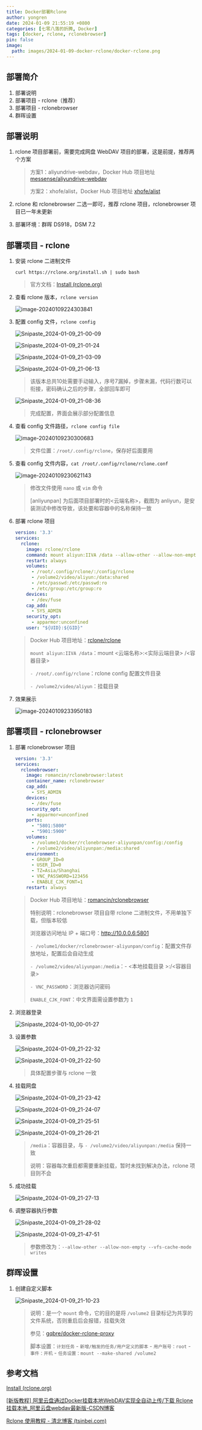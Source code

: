 ```yaml
---
title: Docker部署Rclone
author: yongren
date: 2024-01-09 21:55:19 +0800
categories: [七零八落的折腾, Docker]
tags: [docker, rclone, rclonebrowser]
pin: false
image:
  path: images/2024-01-09-docker-rclone/docker-rclone.png
---
```


## 部署简介

1. 部署说明
2. 部署项目 - rclone（推荐）
3. 部署项目 - rclonebrowser
4. 群晖设置

## 部署说明

1. rclone 项目部署前，需要完成网盘 WebDAV 项目的部署，这是前提，推荐两个方案

   > 方案1：aliyundrive-webdav，Docker Hub 项目地址 [messense/aliyundrive-webdav](https://hub.docker.com/r/messense/aliyundrive-webdav)
   >
   > 方案2：xhofe/alist，Docker Hub 项目地址 [xhofe/alist](https://hub.docker.com/r/xhofe/alist)

2. rclone 和 rclonebrowser 二选一即可，推荐 rclone 项目，rclonebrowser 项目已一年未更新

3. 部署环境：群晖 DS918，DSM 7.2

## 部署项目 - rclone

1. 安装 rclone 二进制文件

    ```
    curl https://rclone.org/install.sh | sudo bash
    ```

    > 官方文档：[Install (rclone.org)](https://rclone.org/install/)   

2. 查看 rclone 版本，`rclone version`

    ![image-20240109224303841](images/2024-01-09-docker-rclone/image-20240109224303841.png)

3. 配置 config 文件，`rclone config`

    ![Snipaste_2024-01-09_21-00-09](images/2024-01-09-docker-rclone/Snipaste_2024-01-09_21-00-09.png)

    ![Snipaste_2024-01-09_21-01-24](images/2024-01-09-docker-rclone/Snipaste_2024-01-09_21-01-24.png)

    ![Snipaste_2024-01-09_21-03-09](images/2024-01-09-docker-rclone/Snipaste_2024-01-09_21-03-09.png)

    ![Snipaste_2024-01-09_21-06-13](images/2024-01-09-docker-rclone/Snipaste_2024-01-09_21-06-13.png)

    > 该版本总共10处需要手动输入，序号7漏掉，步骤未漏，代码行数可以衔接，密码确认之后的步骤，全部回车即可

    ![Snipaste_2024-01-09_21-08-36](images/2024-01-09-docker-rclone/Snipaste_2024-01-09_21-08-36.png)

    > 完成配置，界面会展示部分配置信息

4. 查看 config 文件路径，`rclone config file`

    ![image-20240109230300683](images/2024-01-09-docker-rclone/image-20240109230300683.png)

    > 文件位置：`/root/.config/rclone`，保存好后面要用

5. 查看 config 文件内容，`cat /root/.config/rclone/rclone.conf`

    ![image-20240109230621143](images/2024-01-09-docker-rclone/image-20240109230621143.png)

    > 修改文件使用 `nano` 或 `vim` 命令
    >
    > [anliyunpan] 为后面项目部署时的<云端名称>，截图为 anliyun，是安装测试中修改导致，该处要和容器中的名称保持一致

6. 部署 rclone 项目

    ```yaml
    version: '3.3'
    services:
      rclone:
        image: rclone/rclone
        command: mount aliyun:IIVA /data --allow-other --allow-non-empty --vfs-cache-mode writes
        restart: always
        volumes:
          - /root/.config/rclone/:/config/rclone
          - /volume2/video/aliyun:/data:shared
          - /etc/passwd:/etc/passwd:ro
          - /etc/group:/etc/group:ro
        devices:
          - /dev/fuse
        cap_add:
          - SYS_ADMIN
        security_opt:
          - apparmor:unconfined
        user: "${UID}:${GID}"
    ```

    > Docker Hub 项目地址：[rclone/rclone](https://hub.docker.com/r/rclone/rclone)
    >
    > `mount aliyun:IIVA /data`：mount <云端名称>:<实际云端目录> /<容器目录>
    >
    > `- /root/.config/rclone`：rclone config 配置文件目录
    >
    > `- /volume2/video/aliyun`：挂载目录

7. 效果展示

    ![image-20240109233950183](images/2024-01-09-docker-rclone/image-20240109233950183.png)

## 部署项目 - rclonebrowser

1. 部署 rclonebrowser 项目

    ```yaml
    version: '3.3'
    services:
      rclonebrowser:
        image: romancin/rclonebrowser:latest
        container_name: rclonebrowser
        cap_add:
          - SYS_ADMIN
        devices:
          - /dev/fuse
        security_opt:
          - apparmor=unconfined
        ports:
          - "5801:5800"
          - "5901:5900"
        volumes:
          - /volume1/docker/rclonebrowser-aliyunpan/config:/config
          - /volume2/video/aliyunpan:/media:shared
        environment:
          - GROUP_ID=0
          - USER_ID=0
          - TZ=Asia/Shanghai
          - VNC_PASSWORD=123456
          - ENABLE_CJK_FONT=1
        restart: always
    ```

    > Docker Hub 项目地址：[romancin/rclonebrowser](https://hub.docker.com/r/romancin/rclonebrowser)
    >
    > 特别说明：rclonebrowser 项目自带 rclone 二进制文件，不用单独下载，但版本较低
    >
    > 浏览器访问地址 IP + 端口号：http://10.0.0.6:5801 
    >
    > `- /volume1/docker/rclonebrowser-aliyunpan/config`：配置文件存放地址，配置后会自动生成
    >
    > `- /volume2/video/aliyunpan:/media`：- <本地挂载目录 >:/<容器目录>
    >
    > `- VNC_PASSWORD`：浏览器访问密码
    >
    > `ENABLE_CJK_FONT`：中文界面需设置参数为 `1` 

2. 浏览器登录

    ![Snipaste_2024-01-10_00-01-27](images/2024-01-09-docker-rclone/Snipaste_2024-01-10_00-01-27.png)

3. 设置参数

    ![Snipaste_2024-01-09_21-22-32](images/2024-01-09-docker-rclone/Snipaste_2024-01-09_21-22-32.png)
    
    ![Snipaste_2024-01-09_21-22-50](images/2024-01-09-docker-rclone/Snipaste_2024-01-09_21-22-50.png)
    
    > 具体配置步骤与 rclone 一致

4. 挂载网盘

    ![Snipaste_2024-01-09_21-23-42](images/2024-01-09-docker-rclone/Snipaste_2024-01-09_21-23-42.png)

    ![Snipaste_2024-01-09_21-24-07](images/2024-01-09-docker-rclone/Snipaste_2024-01-09_21-24-07.png)

    ![Snipaste_2024-01-09_21-25-51](images/2024-01-09-docker-rclone/Snipaste_2024-01-09_21-25-51.png)

    ![Snipaste_2024-01-09_21-26-21](images/2024-01-09-docker-rclone/Snipaste_2024-01-09_21-26-21.png)

    > `/media`：容器目录，与 `- /volume2/video/aliyunpan:/media` 保持一致
    >
    > 说明：容器每次重启都需要重新挂载，暂时未找到解决办法，rclone 项目则不会

5. 成功挂载

    ![Snipaste_2024-01-09_21-27-13](images/2024-01-09-docker-rclone/Snipaste_2024-01-09_21-27-13.png)

6. 调整容器执行参数

    ![Snipaste_2024-01-09_21-28-02](images/2024-01-09-docker-rclone/Snipaste_2024-01-09_21-28-02.png)
    
    ![Snipaste_2024-01-09_21-47-51](images/2024-01-09-docker-rclone/Snipaste_2024-01-09_21-47-51.png)
    
    > 参数修改为：`--allow-other --allow-non-empty --vfs-cache-mode writes`

## 群晖设置

1. 创建自定义脚本

    ![Snipaste_2024-01-09_21-10-23](images/2024-01-09-docker-rclone/Snipaste_2024-01-09_21-10-23.png)
    
    > 说明：是一个 `mount` 命令，它的目的是将 `/volume2` 目录标记为共享的文件系统，否则重启后会报错，挂载失效
    >
    > 参见：[gqbre/docker-rclone-proxy](https://hub.docker.com/r/gqbre/docker-rclone-proxy)
    >
    > 脚本设置：`计划任务` - `新增/触发的任务/用户定义的脚本` - `用户账号：root` - `事件：开机` - `任务设置：mount --make-shared /volume2`

## 参考文档

[Install (rclone.org)](https://rclone.org/install/)

[[新版教程] 阿里云盘通过Docker挂载本地WebDAV实现全自动上传/下载 Rclone挂载本地_阿里云盘webdav最新版-CSDN博客](https://blog.csdn.net/u013659623/article/details/131113516)

[Rclone 使用教程 - 清北博客 (tsinbei.com)](https://blog.tsinbei.com/archives/1445/)
